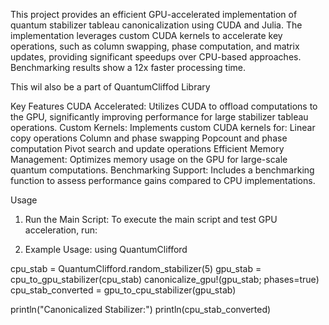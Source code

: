 This project provides an efficient GPU-accelerated implementation of quantum stabilizer tableau canonicalization using CUDA and Julia. The implementation leverages custom CUDA kernels to accelerate key operations, such as column swapping, phase computation, and matrix updates, providing significant speedups over CPU-based approaches. Benchmarking results show a 12x faster processing time.

This wil also be a part of QuantumCliffod Library

 Key Features
CUDA Accelerated: Utilizes CUDA to offload computations to the GPU, significantly improving performance for large stabilizer tableau operations.
Custom Kernels: Implements custom CUDA kernels for:
Linear copy operations
Column and phase swapping
Popcount and phase computation
Pivot search and update operations
Efficient Memory Management: Optimizes memory usage on the GPU for large-scale quantum computations.
Benchmarking Support: Includes a benchmarking function to assess performance gains compared to CPU implementations.

Usage
1. Run the Main Script:
To execute the main script and test GPU acceleration, run:

2. Example Usage:
using QuantumClifford

cpu_stab = QuantumClifford.random_stabilizer(5)
gpu_stab = cpu_to_gpu_stabilizer(cpu_stab)
canonicalize_gpu!(gpu_stab; phases=true)
cpu_stab_converted = gpu_to_cpu_stabilizer(gpu_stab)

println("Canonicalized Stabilizer:")
println(cpu_stab_converted)
